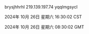 brysjhhrhl 219.139.197.74 yqqlmgsycl

2024年 10月 26日 星期六 16:30:02 CST

2024年 10月 26日 星期六 08:30:02 GMT
